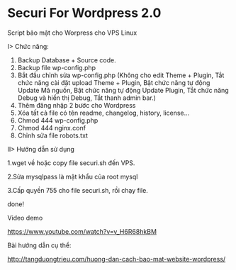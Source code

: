# Securi For Wordpress 2.0

Script bảo mật cho Worpress cho VPS Linux

I> Chức năng:

1. Backup Database + Source code.
2. Backup file wp-config.php
3. Bắt đầu chỉnh sửa wp-config.php
(Không cho edit Theme + Plugin, Tắt chức năng cài đặt upload Theme + Plugin, Bật chức năng tự động Update Mã nguồn, Bật chức năng tự động Update Plugin, Tắt chức năng Debug và hiển thị Debug, Tắt thanh admin bar.)
4. Thêm đăng nhập 2 bước cho Wordpress
5. Xóa tất cả file có tên readme, changelog, history, license...
6. Chmod 444 wp-config.php
7. Chmod 444 nginx.conf
8. Chỉnh sửa file robots.txt

II> Hướng dẫn sử dụng

1.wget về hoặc copy file securi.sh đến VPS.

2.Sửa mysqlpass là mật khẩu của root mysql

3.Cấp quyền 755 cho file securi.sh, rồi chạy file.

done!

Video demo

https://www.youtube.com/watch?v=v_H6R68hkBM

Bài hướng dẫn cụ thể:

http://tangduongtrieu.com/huong-dan-cach-bao-mat-website-wordpress/
